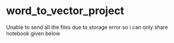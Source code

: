 # word_to_vector_project
Unable to send all the files due to storage error so i can only share notebook given below
